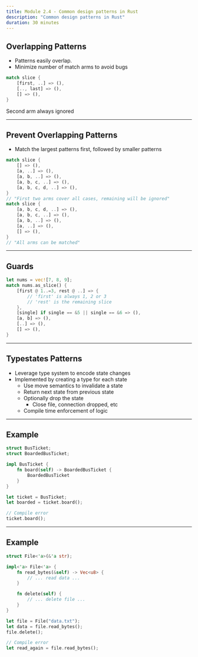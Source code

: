 ```yaml
---
title: Module 2.4 - Common design patterns in Rust
description: "Common design patterns in Rust"
duration: 30 minutes
---
```


## Overlapping Patterns

- Patterns easily overlap.
- Minimize number of match arms to avoid bugs

```rust
match slice {
    [first, ..] => (),
    [.., last] => (),
    [] => (),
}

```

Second arm always ignored

---

## Prevent Overlapping Patterns

- Match the largest patterns first, followed by smaller patterns

```rust
match slice {
    [] => (),
    [a, ..] => (),
    [a, b, ..] => (),
    [a, b, c, ..] => (),
    [a, b, c, d, ..] => (),
}
// "First two arms cover all cases, remaining will be ignored"
match slice {
    [a, b, c, d, ..] => (),
    [a, b, c, ..] => (),
    [a, b, ..] => (),
    [a, ..] => (),
    [] => (),
}
// "All arms can be matched"

```

---

## Guards

```rust
let nums = vec![7, 8, 9];
match nums.as_slice() {
    [first @ 1..=3, rest @ ..] => {
        // 'first' is always 1, 2 or 3
        // 'rest' is the remaining slice
    },
    [single] if single == &5 || single == &6 => (),
    [a, b] => (),
    [..] => (),
    [] => (),
}
```

---

## Typestates Patterns

- Leverage type system to encode state changes
- Implemented by creating a type for each state
  - Use move semantics to invalidate a state
  - Return next state from previous state
  - Optionally drop the state
    - Close file, connection dropped, etc
  - Compile time enforcement of logic

---

## Example

```rust
struct BusTicket;
struct BoardedBusTicket;

impl BusTicket {
    fn board(self) -> BoardedBusTicket {
        BoardedBusTicket
    }
}

let ticket = BusTicket;
let boarded = ticket.board();

// Compile error
ticket.board();
```

---

## Example

```rust
struct File<'a>(&'a str);

impl<'a> File<'a> {
    fn read_bytes(&self) -> Vec<u8> {
        // ... read data ...
    }

    fn delete(self) {
        // ... delete file ...
    }
}

let file = File("data.txt");
let data = file.read_bytes();
file.delete();

// Compile error
let read_again = file.read_bytes();

```